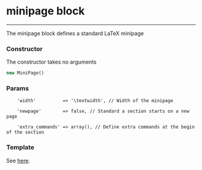 # minipage block
-------------------------------

The minipage block defines a standard LaTeX minipage

### Constructor

The constructor takes no arguments

```php
new MiniPage()
```

### Params

```
    'width'          => '\textwidth', // Width of the minipage

    'newpage'        => false, // Standard a section starts on a new page

    'extra_commands' => array(), // Define extra commands at the begin of the section
```

### Template

See [here](https://github.com/bobvandevijver/latex-bundle/blob/master/Resources/views/Element/minipage.tex.twig).